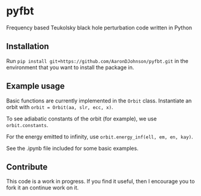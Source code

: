 # pyfbt
 Frequency based Teukolsky black hole perturbation code written in Python


## Installation
 Run `pip install git+https://github.com/AaronDJohnson/pyfbt.git` in the environment that you want to install the package in.

## Example usage
 Basic functions are currently implemented in the `Orbit` class. Instantiate an orbit with `orbit = Orbit(aa, slr, ecc, x)`.

 To see adiabatic constants of the orbit (for example), we use
 `orbit.constants`.

 For the energy emitted to infinity, use `orbit.energy_inf(ell, em, en, kay)`.

 See the .ipynb file included for some basic examples.

## Contribute
 This code is a work in progress. If you find it useful, then I encourage you to fork it an continue work on it.